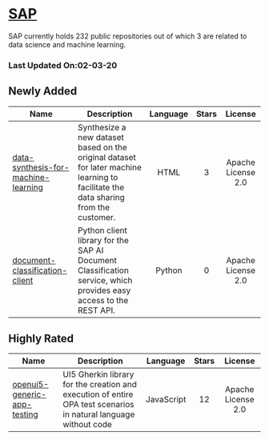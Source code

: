 # [SAP](https://github.com/sap)

SAP currently holds 232 public repositories out of which 3 are related to data science and machine learning.

 ### Last Updated On:02-03-20

## Newly Added

| Name | Description | Language | Stars | License |
| ---- | ----------- | :--------: | :-----: | :-------: |
| [data-synthesis-for-machine-learning](https://github.com/SAP/data-synthesis-for-machine-learning) | Synthesize a new dataset based on the original dataset for later machine learning to facilitate the data sharing from the customer. | HTML | 3 | Apache License 2.0 |
| [document-classification-client](https://github.com/SAP/document-classification-client) | Python client library for the SAP AI Document Classification service, which provides easy access to the REST API.  | Python | 0 | Apache License 2.0 |

## Highly Rated

| Name | Description | Language | Stars | License |
| ---- | ----------- | :--------: | :-----: | :-------: |
 | [openui5-generic-app-testing](https://github.com/SAP/openui5-generic-app-testing) | UI5 Gherkin library for the creation and execution of entire OPA test scenarios in natural language without code | JavaScript | 12 | Apache License 2.0 |
